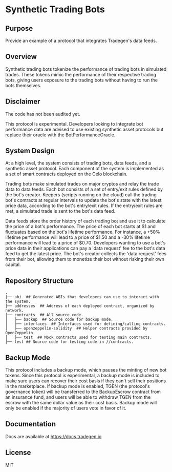 # Synthetic Trading Bots

## Purpose

Provide an example of a protocol that integrates Tradegen's data feeds.

## Overview

Synthetic trading bots tokenize the performance of trading bots in simulated trades. These tokens mimic the performance of their respective trading bots, giving users exposure to the trading bots without having to run the bots themselves.

## Disclaimer

The code has not been audited yet.

This protocol is experimental. Developers looking to integrate bot performance data are advised to use existing synthetic asset protocols but replace their oracle with the BotPerformanceOracle.

## System Design

At a high level, the system consists of trading bots, data feeds, and a synthetic asset protocol. Each component of the system is implemented as a set of smart contracts deployed on the Celo blockchain.

Trading bots make simulated trades on major cryptos and relay the trade data to data feeds. Each bot consists of a set of entry/exit rules defined by the bot's creator. Keepers (scripts running on the cloud) call the trading bot's contracts at regular intervals to update the bot's state with the latest price data, according to the bot's entry/exit rules. If the entry/exit rules are met, a simulated trade is sent to the bot's data feed.

Data feeds store the order history of each trading bot and use it to calculate the price of a bot's performance. The price of each bot starts at $1 and fluctuates based on the bot's lifetime performance. For instance, a +50% lifetime performance will lead to a price of $1.50 and a -30% lifetime performance will lead to a price of $0.70. Developers wanting to use a bot's price data in their applications can pay a 'data request' fee to the bot's data feed to get the latest price. The bot's creator collects the 'data request' fees from their bot, allowing them to monetize their bot without risking their own capital.

## Repository Structure

```
.
├── abi  ## Generated ABIs that developers can use to interact with the system.
├── addresses  ## Address of each deployed contract, organized by network.
├── contracts  ## All source code.
│   ├── backup  ## Source code for backup mode.
│   ├── interfaces  ## Interfaces used for defining/calling contracts.
│   ├── openzeppelin-solidity  ## Helper contracts provided by OpenZeppelin.
│   ├── test  ## Mock contracts used for testing main contracts.
├── test ## Source code for testing code in //contracts.
```

## Backup Mode

This protocol includes a backup mode, which pauses the minting of new bot tokens. Since this protocol is experimental, a backup mode is included to make sure users can recover their cost basis if they can't sell their positions in the marketplace. If backup mode is enabled, TGEN (the protocol's governance token) will be transferred to the BackupEscrow contract from an insurance fund, and users will be able to withdraw TGEN from the escrow with the same dollar value as their cost basis. Backup mode will only be enabled if the majority of users vote in favor of it.

## Documentation

Docs are available at https://docs.tradegen.io

## License

MIT
